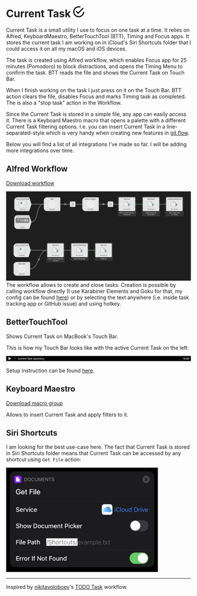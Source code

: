 # Current Task <img src="/images/current-task-logo.png" width="30"> 
Current Task is a small utility I use to focus on one task at a time. It relies on Alfred, KeyboardMaestro, BetterTouchTool (BTT), Timing and Focus apps. It stores the current task I am working on in iCloud's Siri Shortcuts folder that I could access it on all my macOS and iOS devices.

The task is created using Alfred workflow, which enables Focus app for 25 minutes (Pomodoro) to block distractions, and opens the Timing Menu to confirm the task. BTT reads the file and shows the Current Task on Touch Bar. 

When I finish working on the task I just press on it on the Touch Bar. BTT action clears the file, disables Focus and marks Timing task as completed. The is also a "stop task" action in the Workflow.

Since the Current Task is stored in a simple file, any app can easily access it. There is a Keyboard Maestro macro
that opens a palette with a different Current Task filtering options. I.e. you can insert Current Task in a line-separated-style which is very handy when creating new features in  [git flow](https://github.com/petervanderdoes/gitflow-avh).

Below you will find a list of all integrations I've made so far. I will be adding more integrations over time.

## Alfred Workflow
 [Download workflow](https://github.com/skibitsky/current-task/raw/master/alfred-workflow/current-task-v1.1.alfredworkflow)
 
![Alfred workflow](https://github.com/skibitsky/current-task/raw/master/images/alfred-workflow.png)
The workflow allows to create and close tasks. Creation is possible by  calling workflow directly (I use Karabiner Elements and Goku for that, my config can be found  [here](https://github.com/skibitsky/dotfiles/blob/master/karabiner/karabiner.edn)) or by selecting the text anywhere (i.e. inside task tracking app or GitHub issue) and using hotkey. 

## BetterTouchTool
Shows Current Task on MacBook's Touch Bar.

This is how my Touch Bar looks like with the active Current Task on the left:

![My Touch Bar](https://github.com/skibitsky/current-task/raw/master/images/Touch%20Bar%20Shot%202019-07-15%20at%2016.08.32.png)

Setup instruction can be found [here](https://github.com/skibitsky/current-task/tree/master/btt).

## Keyboard Maestro
 [Download macro group](https://raw.githubusercontent.com/skibitsky/current-task/master/keyboard-maestro/current-task-macros.kmmacros)
 
Allows to insert Current Task and apply filters to it.

## Siri Shortcuts
I am looking for the best use-case here. The fact that Current Task is stored in Siri Shortcuts folder means that Current Task can be accessed by any shortcut using `Get File` action:

<img src="images/IMG_8A9D0B69DB53-1.jpeg" width="414" height="284"> 

---
Inspired by  [nikitavoloboev](https://github.com/nikitavoloboev)'s [TODO Task](https://github.com/nikitavoloboev/small-workflows/tree/master/todo-task#readme) workflow.
